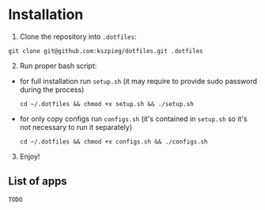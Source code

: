 # Installation
1. Clone the repository into `.dotfiles`:
```
git clone git@github.com:kszpieg/dotfiles.git .dotfiles
```
2. Run proper bash script:

- for full installation run `setup.sh` (it may require to provide sudo password during the process)
    ```
    cd ~/.dotfiles && chmod +x setup.sh && ./setup.sh
    ```
- for only copy configs run `configs.sh` (it's contained in `setup.sh` so it's not necessary to run it separately)
    ```
    cd ~/.dotfiles && chmod +x configs.sh && ./configs.sh
    ```
3. Enjoy!
   
## List of apps
`TODO`